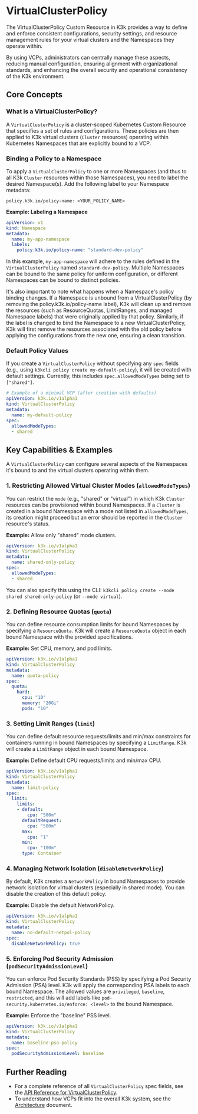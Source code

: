 # VirtualClusterPolicy

The VirtualClusterPolicy Custom Resource in K3k provides a way to define and enforce consistent configurations, security settings, and resource management rules for your virtual clusters and the Namespaces they operate within.

By using VCPs, administrators can centrally manage these aspects, reducing manual configuration, ensuring alignment with organizational standards, and enhancing the overall security and operational consistency of the K3k environment.

## Core Concepts

### What is a VirtualClusterPolicy?

A `VirtualClusterPolicy` is a cluster-scoped Kubernetes Custom Resource that specifies a set of rules and configurations. These policies are then applied to K3k virtual clusters (`Cluster` resources) operating within Kubernetes Namespaces that are explicitly bound to a VCP.

### Binding a Policy to a Namespace

To apply a `VirtualClusterPolicy` to one or more Namespaces (and thus to all K3k `Cluster` resources within those Namespaces), you need to label the desired Namespace(s). Add the following label to your Namespace metadata:

`policy.k3k.io/policy-name: <YOUR_POLICY_NAME>`

**Example: Labeling a Namespace**

```yaml
apiVersion: v1
kind: Namespace
metadata:
  name: my-app-namespace
  labels:
    policy.k3k.io/policy-name: "standard-dev-policy"
```

In this example, `my-app-namespace` will adhere to the rules defined in the `VirtualClusterPolicy` named `standard-dev-policy`. Multiple Namespaces can be bound to the same policy for uniform configuration, or different Namespaces can be bound to distinct policies.

It's also important to note what happens when a Namespace's policy binding changes. If a Namespace is unbound from a VirtualClusterPolicy (by removing the policy.k3k.io/policy-name label), K3k will clean up and remove the resources (such as ResourceQuotas, LimitRanges, and managed Namespace labels) that were originally applied by that policy. Similarly, if the label is changed to bind the Namespace to a new VirtualClusterPolicy, K3k will first remove the resources associated with the old policy before applying the configurations from the new one, ensuring a clean transition.

### Default Policy Values

If you create a `VirtualClusterPolicy` without specifying any `spec` fields (e.g., using `k3kcli policy create my-default-policy`), it will be created with default settings. Currently, this includes `spec.allowedModeTypes` being set to `["shared"]`.

```yaml
# Example of a minimal VCP (after creation with defaults)
apiVersion: k3k.io/v1alpha1
kind: VirtualClusterPolicy
metadata:
  name: my-default-policy
spec:
  allowedModeTypes:
  - shared
```

## Key Capabilities & Examples

A `VirtualClusterPolicy` can configure several aspects of the Namespaces it's bound to and the virtual clusters operating within them.

### 1. Restricting Allowed Virtual Cluster Modes (`allowedModeTypes`)

You can restrict the `mode` (e.g., "shared" or "virtual") in which K3k `Cluster` resources can be provisioned within bound Namespaces. If a `Cluster` is created in a bound Namespace with a mode not listed in `allowedModeTypes`, its creation might proceed but an error should be reported in the `Cluster` resource's status.

**Example:** Allow only "shared" mode clusters.

```yaml
apiVersion: k3k.io/v1alpha1
kind: VirtualClusterPolicy
metadata:
  name: shared-only-policy
spec:
  allowedModeTypes:
  - shared
```

You can also specify this using the CLI: `k3kcli policy create --mode shared shared-only-policy` (or `--mode virtual`).

### 2. Defining Resource Quotas (`quota`)

You can define resource consumption limits for bound Namespaces by specifying a `ResourceQuota`. K3k will create a `ResourceQuota` object in each bound Namespace with the provided specifications.

**Example:** Set CPU, memory, and pod limits.

```yaml
apiVersion: k3k.io/v1alpha1
kind: VirtualClusterPolicy
metadata:
  name: quota-policy
spec:
  quota:
    hard:
      cpu: "10"
      memory: "20Gi"
      pods: "10"
```

### 3. Setting Limit Ranges (`limit`)

You can define default resource requests/limits and min/max constraints for containers running in bound Namespaces by specifying a `LimitRange`. K3k will create a `LimitRange` object in each bound Namespace.

**Example:** Define default CPU requests/limits and min/max CPU.

```yaml
apiVersion: k3k.io/v1alpha1
kind: VirtualClusterPolicy
metadata:
  name: limit-policy
spec:
  limit:
    limits:
    - default:
        cpu: "500m"
      defaultRequest:
        cpu: "500m"
      max:
        cpu: "1"
      min:
        cpu: "100m"
      type: Container
```

### 4. Managing Network Isolation (`disableNetworkPolicy`)

By default, K3k creates a `NetworkPolicy` in bound Namespaces to provide network isolation for virtual clusters (especially in shared mode). You can disable the creation of this default policy.

**Example:** Disable the default NetworkPolicy.

```yaml
apiVersion: k3k.io/v1alpha1
kind: VirtualClusterPolicy
metadata:
  name: no-default-netpol-policy
spec:
  disableNetworkPolicy: true
```

### 5. Enforcing Pod Security Admission (`podSecurityAdmissionLevel`)

You can enforce Pod Security Standards (PSS) by specifying a Pod Security Admission (PSA) level. K3k will apply the corresponding PSA labels to each bound Namespace. The allowed values are `privileged`, `baseline`, `restricted`, and this will add labels like `pod-security.kubernetes.io/enforce: <level>` to the bound Namespace.

**Example:** Enforce the "baseline" PSS level.

```yaml
apiVersion: k3k.io/v1alpha1
kind: VirtualClusterPolicy
metadata:
  name: baseline-psa-policy
spec:
  podSecurityAdmissionLevel: baseline
```

## Further Reading

* For a complete reference of all `VirtualClusterPolicy` spec fields, see the [API Reference for VirtualClusterPolicy](./crds/crd-docs.md#virtualclusterpolicy).
* To understand how VCPs fit into the overall K3k system, see the [Architecture](./architecture.md) document.
